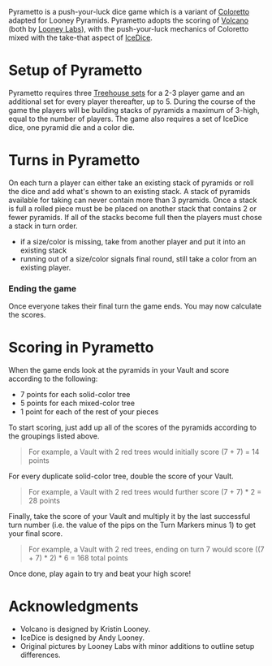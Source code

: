 Pyrametto is a push-your-luck dice game which is a variant of [Coloretto](http://boardgamegeek.com/boardgame/5782/coloretto) adapted for Looney Pyramids.  Pyrametto adopts the scoring of [Volcano](http://www.wunderland.com/WTS/Kristin/Games/Volcano.html) (both by [Looney Labs](http://www.looneylabs.com)), with the push-your-luck mechanics of Coloretto mixed with the take-that aspect of [IceDice](http://www.looneylabs.com/games/icedice).

Setup of Pyrametto
==================

Pyrametto requires three [Treehouse sets](http://www.looneylabs.com/rules/treehouse) for a 2-3 player game and an additional set for every player thereafter, up to 5.  During the course of the game the players will be building stacks of pyramids a maximum of 3-high, equal to the number of players.  The game also requires a set of IceDice dice, one pyramid die and a color die.

Turns in Pyrametto
==================

On each turn a player can either take an existing stack of pyramids or roll the dice and add what's shown to an existing stack.  A stack of pyramids available for taking can never contain more than 3 pyramids.  Once a stack is full a rolled piece must be be placed on another stack that contains 2 or fewer pyramids.  If all of the stacks become full then the players must chose a stack in turn order.

 * if a size/color is missing, take from another player and put it into an existing stack
 * running out of a size/color signals final round, still take a color from an existing player.



### Ending the game

Once everyone takes their final turn the game ends. You may now  calculate the scores.

Scoring in Pyrametto
====================

When the game ends look at the pyramids in your Vault and score according to the following:

* 7 points for each solid-color tree
* 5 points for each mixed-color tree
* 1 point for each of the rest of your pieces

To start scoring, just add up all of the scores of the pyramids according to the groupings listed above.

> For example, a Vault with 2 red trees would initially score 
> (7 + 7) = 14 points

For every duplicate solid-color tree, double the score of your Vault.

> For example, a Vault with 2 red trees would further score 
> (7 + 7) * 2 = 28 points

Finally, take the score of your Vault and multiply it by the last successful turn number (i.e. the value of the pips on the Turn Markers minus 1) to get your final score.

> For example, a Vault with 2 red trees, ending on turn 7 would score
> ((7 + 7) * 2) * 6 = 168 total points

Once done, play again to try and beat your high score!

Acknowledgments
===============

* Volcano is designed by Kristin Looney.
* IceDice is designed by Andy Looney.
* Original pictures by Looney Labs with minor additions to outline setup differences.

